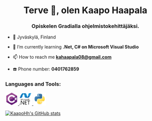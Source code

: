<h1 align="center">Terve 👋, olen Kaapo Haapala</h1>
<h3 align="center">Opiskelen Gradialla ohjelmistokehittäjäksi.</h3>

- 📍 Jyväskylä, Finland

- 🌱 I’m currently learning **.Net, C# on Microsoft Visual Studio**

- 📫 How to reach me **kahaapala08@gmail.com**
  
- ☎️ Phone number: **0401762859**

<p align="left">
</p>

<h3 align="left">Languages and Tools:</h3>
<p align="left"> <a href="https://www.w3schools.com/cs/" target="_blank" rel="noreferrer"> <img src="https://raw.githubusercontent.com/devicons/devicon/master/icons/csharp/csharp-original.svg" alt="csharp" width="40" height="40"/> </a> <a href="https://dotnet.microsoft.com/" target="_blank" rel="noreferrer"> <img src="https://raw.githubusercontent.com/devicons/devicon/master/icons/dot-net/dot-net-original-wordmark.svg" alt="dotnet" width="40" height="40"/> </a> <a href="https://www.python.org" target="_blank" rel="noreferrer"> <img src="https://raw.githubusercontent.com/devicons/devicon/master/icons/python/python-original.svg" alt="python" width="40" height="40"/> </a> </p>

[![KaapoHh's GitHub stats](https://github-readme-stats.vercel.app/api?username=KaapoHh)](https://github.com/KaapoHh/github-readme-stats)
